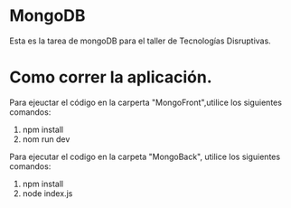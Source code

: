 # MongoDB
Esta es la tarea de mongoDB para el taller de Tecnologías Disruptivas.

# Como correr la aplicación.
Para ejeuctar el código en la carperta "MongoFront",utilice los siguientes comandos:
1) npm install
2) nom run dev

Para ejecutar el codigo en la carpeta "MongoBack", utilice los siguientes comandos:
1) npm install
2) node index.js
